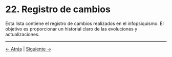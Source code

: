 # 22. Registro de cambios

Esta lista contiene el registro de cambios realizados en el infopsiquismo. El objetivo es proporcionar un historial claro de las evoluciones y actualizaciones.

---
<div class="navigation-links">
<a href="21_Colaboradores.md" class="nav-link prev-link">← Atrás</a> | <a href="23_Referencias_y_fuentes.md" class="nav-link next-link">Siguiente →</a>
</div>
